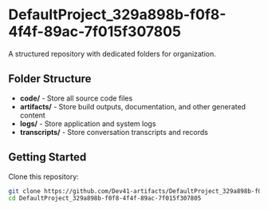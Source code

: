 # DefaultProject_329a898b-f0f8-4f4f-89ac-7f015f307805
A structured repository with dedicated folders for organization.

## Folder Structure

- **code/** - Store all source code files
- **artifacts/** - Store build outputs, documentation, and other generated content
- **logs/** - Store application and system logs
- **transcripts/** - Store conversation transcripts and records

## Getting Started

Clone this repository:
```bash
git clone https://github.com/Dev41-artifacts/DefaultProject_329a898b-f0f8-4f4f-89ac-7f015f307805
cd DefaultProject_329a898b-f0f8-4f4f-89ac-7f015f307805
```
